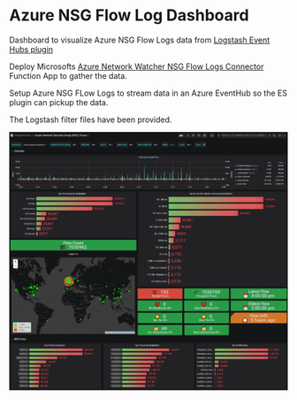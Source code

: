 # Azure NSG Flow Log Dashboard
Dashboard to visualize Azure NSG Flow Logs data from [Logstash Event Hubs plugin](https://www.elastic.co/guide/en/logstash/current/plugins-inputs-azure_event_hubs.html)

Deploy Microsofts [Azure Network Watcher NSG Flow Logs Connector](https://github.com/microsoft/AzureNetworkWatcherNSGFlowLogsConnector) Function App to gather the data.

Setup Azure NSG FLow Logs to stream data in an Azure EventHub so the ES plugin can pickup the data.

The Logstash filter files have been provided.

![Azure NSG Flow Log Dashboard](./grafana-azure-nsgflow-log01.png)
